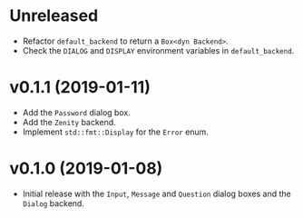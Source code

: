 # Unreleased
- Refactor `default_backend` to return a `Box<dyn Backend>`.
- Check the `DIALOG` and `DISPLAY` environment variables in `default_backend`.

# v0.1.1 (2019-01-11)
- Add the `Password` dialog box.
- Add the `Zenity` backend.
- Implement `std::fmt::Display` for the `Error` enum.

# v0.1.0 (2019-01-08)
- Initial release with the `Input`, `Message` and `Question` dialog boxes and
  the `Dialog` backend.
